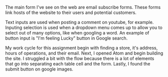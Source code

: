 The main form I've see on the web are email subscribe forms. These forms link hosts of the website to their users and potential customers.

Text inputs are used when posting a comment on youtube, for example.
Inputing  selection is used when a dropdown menu comes up to allow you to select out of many options, like when googling a word.
An example of button input is "I'm feeling Lucky" button in Google search.

My work cycle for this assignment begin with finding a store, it's address, hours of operations, and their email. Next, I opened Atom and begin building the site. I struggled a bit with the flow because there is a lot of elements that go into separating each table cell and the form. Lastly, I found the submit button on google images.
